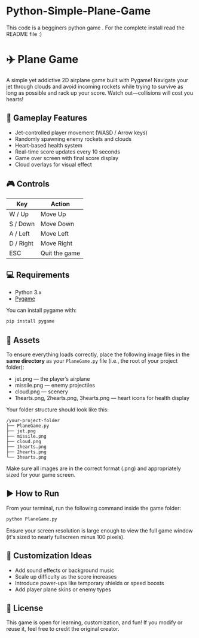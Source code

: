 # Python-Simple-Plane-Game
This code is a begginers python game . For the complete install read the README file :)

# ✈️ Plane Game

A simple yet addictive 2D airplane game built with Pygame! Navigate your jet through clouds and avoid incoming rockets while trying to survive as long as possible and rack up your score. Watch out—collisions will cost you hearts!

## 🚀 Gameplay Features

- Jet-controlled player movement (WASD / Arrow keys)
- Randomly spawning enemy rockets and clouds
- Heart-based health system
- Real-time score updates every 10 seconds
- Game over screen with final score display
- Cloud overlays for visual effect

## 🎮 Controls

| Key         | Action                |
|-------------|------------------------|
| W / Up      | Move Up               |
| S / Down    | Move Down             |
| A / Left    | Move Left             |
| D / Right   | Move Right            |
| ESC         | Quit the game         |

## 💻 Requirements

- Python 3.x
- [Pygame](https://www.pygame.org/)

You can install pygame with:

```bash
pip install pygame
```


## 📂 Assets

To ensure everything loads correctly, place the following image files in the **same directory** as your `PlaneGame.py` file (i.e., the root of your project folder):

- jet.png — the player’s airplane  
- missile.png — enemy projectiles  
- cloud.png — scenery  
- 1hearts.png, 2hearts.png, 3hearts.png — heart icons for health display  

Your folder structure should look like this:

```plaintext
/your-project-folder
├── PlaneGame.py
├── jet.png
├── missile.png
├── cloud.png
├── 1hearts.png
├── 2hearts.png
└── 3hearts.png
```

Make sure all images are in the correct format (.png) and appropriately sized for your game screen.

## ▶️ How to Run

From your terminal, run the following command inside the game folder:  
```bash
python PlaneGame.py
```

Ensure your screen resolution is large enough to view the full game window (it's sized to nearly fullscreen minus 100 pixels).

## 🧠 Customization Ideas

- Add sound effects or background music  
- Scale up difficulty as the score increases  
- Introduce power-ups like temporary shields or speed boosts  
- Add player plane skins or enemy types  

## 📃 License

This game is open for learning, customization, and fun! If you modify or reuse it, feel free to credit the original creator. 
